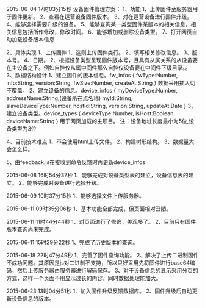 2015-06-04 17时03分15秒
设备固件管理方案：
1、功能
	1、上传固件至服务器用于固件更新。
	2、查看在运营设备固件版本。
	3、对在运营设备进行固件升级。
	4、能够选择需要升级的设备。
	5、能够查询某一类型固件某版本的相关信息，相关信息包括所作修改，修改时间。
	6、能够增加或删除设备类型。
	7、打开网页自动加载设备版本信息
	
2、具体实现
	1、上传固件
		1、选则上传固件类行。
		2、填写相关修改信息。
		3、版本号。
		4、日期。
	2、根据设备类型呈现固件版本号，且具有从属关系的从设备要在主设备之下。例如自控仪从属中间件那么自控仪设备要在中间件下级目录。。	
	3、数据结构设计
		1、建立固件的版本信息。fw_infos
		{
			fwType:Number,
			info:String,
			version:String,
			fwSize:Number,
			createAt:String
		}
		数据采用插入切不覆盖。
		2、建立设备的信息。device_infos
		{
			myDeviceType:Number,
			addressName:String,(设备所在点名称)
			myId:String,
			slaveDeviceType:Number,
			hostId:String,
			version:String,
			updateAt:Date
		}
		3、建立设备类型。device_types
		{
			deviceType:Number,
			isHost:Boolean,
			deviceName:String
		}
		用于网页加载的主项目。
	注：设备地址长度最小为5位,设备类型为3位
	
4、目前技术难点
	1、不会使用html上传文件。
	2、构建树形结构。
	3、数据量大会怎么样。
	
5、由feedback.js在接收到命令反馈时再更新device_infos
	
2015-06-08 16时54分37秒
1、能够完成对设备类型表的建立，设备信息表的建立。
2、能够完成对设备进行选择升级。

2015-06-09 10时37分15秒
1、能够选择文件上传服务器。

2015-06-11 09时35分06秒
1、基本功能全部完成，但页面相对丑陋。

2015-06-11 11时44分44秒
1、对页面进行了修饰，美观多了。
2、目前只有固件版本查询尚未完成。

2015-06-11 15时29分22秒
1、完成了历史版本的查询。

2015-06-18 22时47分49秒
1、完善了固件查询功能。
2、解决了上传二进制固件不成功问题。其原因是js对二进制不支持，所以只好采用先将固件进行base64编码，然后上传服务器由服务器进行解码保存。
3、对于设备信息的显示采用分页的方式，这样一个页面不用显示过长的内容，同时数据处理能加大。

2015-06-23 13时04分51秒
1、加入固件升级反馈数据库。
2、固件升级后自动更新设备信息的版本。










